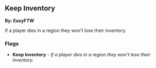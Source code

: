 ## Keep Inventory
**By: EazyFTW**
<br>

If a player dies in a region they won't lose their inventory.
<br>

### Flags
* **Keep Inventory** - *If a player dies in a region they won't lose their inventory.*
